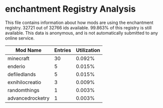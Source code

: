# enchantment Registry Analysis

This file contains information about how mods are using the enchantment
registry. 32721 out of 32766 ids available. 99.863% of this registry is still
available. This data is anonymous, and is not automatically submitted to any
online service.


| Mod Name         | Entries | Utilization |
|------------------|---------|-------------|
| minecraft        | 30      | 0.092%      |
| enderio          | 5       | 0.015%      |
| defiledlands     | 5       | 0.015%      |
| exnihilocreatio  | 3       | 0.009%      |
| randomthings     | 1       | 0.003%      |
| advancedrocketry | 1       | 0.003%      |
